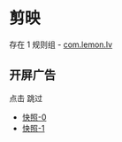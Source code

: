 # 剪映

存在 1 规则组 - [com.lemon.lv](/src/apps/com.lemon.lv.ts)

## 开屏广告

点击 跳过

- [快照-0](https://i.gkd.li/import/15208563)
- [快照-1](https://i.gkd.li/import/12911010)
